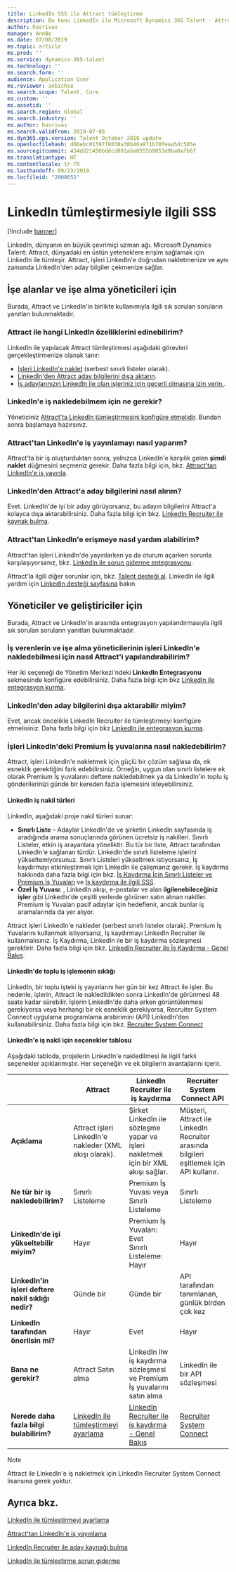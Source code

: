 ```yaml
---
title: LinkedIn SSS ile Attract tümleştirme
description: Bu konu LinkedIn ile Microsoft Dynamics 365 Talent - Attract arasında tümleştirme konusunda karşılaşabileceğiniz sorulara yanıt verir.
author: hasrivas
manager: AnnBe
ms.date: 07/08/2019
ms.topic: article
ms.prod: ''
ms.service: dynamics-365-talent
ms.technology: ''
ms.search.form: ''
audience: Application User
ms.reviewer: anbichse
ms.search.scope: Talent, Core
ms.custom: ''
ms.assetid: ''
ms.search.region: Global
ms.search.industry: ''
ms.author: hasrivas
ms.search.validFrom: 2019-07-08
ms.dyn365.ops.version: Talent October 2018 update
ms.openlocfilehash: d66ebc01597f8038a38b46a9f1b70feaa5dc505e
ms.sourcegitcommit: 434dd21450bddcd891aba0555b9853d9ba0afb6f
ms.translationtype: HT
ms.contentlocale: tr-TR
ms.lasthandoff: 09/23/2019
ms.locfileid: "2008651"
---
```

# <a name="linkedin-integration-faq"></a>LinkedIn tümleştirmesiyle ilgili SSS

[!include [banner](includes/banner.md)]

LinkedIn, dünyanın en büyük çevrimiçi uzman ağı. Microsoft Dynamics Talent: Attract, dünyadaki en üstün yeteneklere erişim sağlamak için LinkedIn ile tümleşir. Attract, işleri LinkedIn'e doğrudan nakletmenize ve aynı zamanda LinkedIn'den aday bilgiler çekmenize sağlar.

## <a name="for-recruiters-and-hiring-managers"></a>İşe alanlar ve işe alma yöneticileri için

Burada, Attract ve LinkedIn'in birlikte kullanımıyla ilgili sık sorulan soruların yanıtları bulunmaktadır.

### <a name="what-linkedin-features-do-i-get-with-attract"></a>Attract ile hangi LinkedIn özelliklerini edinebilirim?

LinkedIn ile yapılacak Attract tümleştirmesi aşağıdaki görevleri gerçekleştirmenize olanak tanır:

- [İşleri LinkedIn'e naklet](./attract-post-jobs-to-linkedin.md) (serbest sınırlı listeler olarak).
- [LinkedIn'den Attract aday bilgilerini dışa aktarın](./attract-linkedin-recruiter.md#export-linkedin-candidates-to-attract-with-one-click).
- [İş adaylarınızın LinkedIn ile olan işleriniz için geçerli olmasına izin verin.](./attract-admin-linkedin.md#set-up-apply-with-linkedin-in-attract).

### <a name="what-do-i-need-before-i-can-post-jobs-to-linkedin"></a>LinkedIn'e iş nakledebilmem için ne gerekir?

Yöneticiniz [Attract'ta LinkedIn tümleştirmesini konfigüre etmelidir](./attract-admin-linkedin.md#configure-job-posting-to-linkedin). Bundan sonra başlamaya hazırsınız.

### <a name="how-do-i-post-jobs-to-linkedin-from-attract"></a>Attract'tan LinkedIn'e iş yayınlamayı nasıl yaparım?

Attract'ta bir iş oluşturduktan sonra, yalnızca LinkedIn'e karşılık gelen **şimdi naklet** düğmesini seçmeniz gerekir. Daha fazla bilgi için, bkz. [Attract'tan LinkedIn'e iş yayınla](./attract-post-jobs-to-linkedin.md#post-jobs-to-linkedin).

### <a name="can-i-get-candidate-information-from-linkedin-into-attract"></a>LinkedIn'den Attract'a aday bilgilerini nasıl alırım?

Evet. LinkedIn'de iyi bir aday görüyorsanız, bu adayın bilgilerini Attract'a kolayca dışa aktarabilirsiniz. Daha fazla bilgi için bkz. [LinkedIn Recruiter ile kaynak bulma](attract-linkedin-recruiter.md).

### <a name="how-can-i-get-help-accessing-linkedin-from-attract"></a>Attract'tan LinkedIn'e erişmeye nasıl yardım alabilirim?

Attract'tan işleri LinkedIn'de yayınlarken ya da oturum açarken sorunla karşılaşıyorsanız, bkz. [LinkedIn ile sorun giderme entegrasyonu](./attract-troubleshoot-linkedin.md).

Attract'la ilgili diğer sorunlar için, bkz. [Talent desteği al](./talent-support.md). LinkedIn ile ilgili yardım için [LinkedIn desteği sayfasına](https://www.linkedin.com/help) bakın.

## <a name="for-admins-and-developers"></a>Yöneticiler ve geliştiriciler için

Burada, Attract ve LinkedIn'in arasında entegrasyon yapılandırmasıyla ilgili sık sorulan soruların yanıtları bulunmaktadır.

### <a name="how-do-i-configure-attract-so-that-recruiters-and-hiring-managers-can-post-jobs-to-linkedin"></a>İş verenlerin ve işe alma yöneticilerinin işleri LinkedIn'e nakledebilmesi için nasıl Attract'i yapılandırabilirim?

Her iki seçeneği de Yönetim Merkezi'ndeki **LinkedIn Entegrasyonu** sekmesinde konfigüre edebilirsiniz. Daha fazla bilgi için bkz [LinkedIn ile entegrasyon kurma](./attract-admin-linkedin.md).

### <a name="can-i-export-candidate-information-from-linkedin"></a>LinkedIn'den aday bilgilerini dışa aktarabilir miyim?

Evet, ancak öncelikle LinkedIn Recruiter ile tümleştirmeyi konfigüre etmelisiniz. Daha fazla bilgi için bkz [LinkedIn ile entegrasyon kurma](./attract-admin-linkedin.md).

### <a name="how-can-i-post-jobs-to-premium-job-slots-on-linkedin"></a>İşleri LinkedIn'deki Premium İş yuvalarına nasıl nakledebilirim?

Attract, işleri LinkedIn'e nakletmek için güçlü bir çözüm sağlasa da, ek esneklik gerektiğini fark edebilirsiniz. Örneğin, uygun olan sınırlı listelere ek olarak Premium İş yuvalarını deftere nakledebilmek ya da LinkedIn'in toplu iş gönderilerinizi günde bir kereden fazla işlemesini isteyebilirsiniz.

#### <a name="types-of-linkedin-job-posts"></a>LinkedIn iş nakil türleri

LinkedIn, aşağıdaki proje nakil türleri sunar:

- **Sınırlı Liste** – Adaylar LinkedIn'de ve şirketin LinkedIn sayfasında iş aradığında arama sonuçlarında görünen ücretsiz iş nakilleri. Sınırlı Listeler, etkin iş arayanlara yöneliktir. Bu tür bir liste, Attract tarafından LinkedIn'e sağlanan türdür. LinkedIn'de sınırlı listeleme işlerini yükseltemiyorsunuz. Sınırlı Listeleri yükseltmek istiyorsanız, İş kaydırmayı etkinleştirmek için LinkedIn ile çalışmanız gerekir. İş kaydırma hakkında daha fazla bilgi için bkz. [İş Kaydırma İçin Sınırlı Listeler ve Premium İş Yuvaları](https://www.linkedin.com/help/recruiter/answer/79049/limited-listings-vs-premium-job-slots-for-job-wrapping) ve [İş kaydırma ile ilgili SSS](https://www.linkedin.com/help/recruiter/answer/79050/job-wrapping-frequently-asked-questions).
- **Özel İş Yuvası**: , LinkedIn akışı, e-postalar ve alan **ilgilenebileceğiniz işler** gibi LinkedIn'de çeşitli yerlerde görünen satın alınan nakiller. Premium İş Yuvaları pasif adaylar için hedeflenir, ancak bunlar iş aramalarında da yer alıyor.

Attract işleri LinkedIn'e nakleder (serbest sınırlı listeler olarak). Premium İş Yuvalarını kullanmak istiyorsanız, İş kaydırmayı LinkedIn Recruiter ile kullanmalısınız. İş Kaydırma, LinkedIn ile bir iş kaydırma sözleşmesi gerektirir. Daha fazla bilgi için bkz. [LinkedIn Recruiter ile İş Kaydırma - Genel Bakış](https://www.linkedin.com/help/recruiter/answer/79037).

#### <a name="frequency-of-batch-processing-on-linkedin"></a>LinkedIn'de toplu iş işlemenin sıklığı

LinkedIn, bir toplu işteki iş yayınlarını her gün bir kez Attract ile işler. Bu nedenle, işlerin, Attract ile nakledildikten sonra LinkedIn'de görünmesi 48 saate kadar sürebilir. İşlerin LinkedIn'de daha erken görüntülenmesi gerekiyorsa veya herhangi bir ek esneklik gerekiyorsa, Recruiter System Connect uygulama programlama arabirimini (API) LinkedIn'den kullanabilirsiniz. Daha fazla bilgi için bkz. [Recruiter System Connect](https://docs.microsoft.com/linkedin/talent/recruiter-system-connect)

#### <a name="table-of-options-for-job-posting-to-linkedin"></a>LinkedIn'e iş nakli için seçenekler tablosu

Aşağıdaki tabloda, projelerin LinkedIn'e nakledilmesi ile ilgili farklı seçenekler açıklanmıştır. Her seçeneğin ve ek bilgilerin avantajlarını içerir.

|  | Attract | LinkedIn Recruiter ile iş kaydırma | Recruiter System Connect API |
|---|---|---|---|
| **Açıklama** | Attract işleri LinkedIn'e nakleder (XML akışı olarak). | Şirket LinkedIn ile sözleşme yapar ve işleri nakletmek için bir XML akışı sağlar. | Müşteri, Attract ile LinkedIn Recruiter arasında bilgileri eşitlemek için API kullanır. |
| **Ne tür bir iş nakledebilirim?** | Sınırlı Listeleme | Premium İş Yuvası veya Sınırlı Listeleme | Sınırlı Listeleme |
| **LinkedIn'de işi yükseltebilir miyim?** | Hayır | Premium İş Yuvaları: Evet<br>Sınırlı Listeleme: Hayır | Hayır |
| **LinkedIn'in işleri deftere nakil sıklığı nedir?** | Günde bir | Günde bir | API tarafından tanımlanan, günlük birden çok kez |
| **LinkedIn tarafından önerilsin mi?** | Hayır | Evet | Hayır |
| **Bana ne gerekir?** | Attract Satın alma | LinkedIn ilw iş kaydırma sözleşmesi ve Premium İş yuvalarını satın alma | LinkedIn ile bir API sözleşmesi | 
| **Nerede daha fazla bilgi bulabilirim?** | [LinkedIn ile tümleştirmeyi ayarlama](./attract-admin-linkedin.md) | [LinkedIn Recruiter ile iş kaydırma - Genel Bakış](https://www.linkedin.com/help/recruiter/answer/79037) | [Recruiter System Connect](https://docs.microsoft.com/linkedin/talent/recruiter-system-connect) |

> [!NOTE]
> Attract ile LinkedIn'e iş nakletmek için LinkedIn Recruiter System Connect lisansına gerek yoktur.

## <a name="see-also"></a>Ayrıca bkz.

[LinkedIn ile tümleştirmeyi ayarlama](./attract-admin-linkedin.md)

[Attract'tan LinkedIn'e iş yayınlama](./attract-post-jobs-to-linkedin.md)

[LinkedIn Recruiter ile aday kaynağı bulma](./attract-linkedin-recruiter.md)

[LinkedIn ile tümleştirme sorun giderme](./attract-troubleshoot-linkedin.md)
